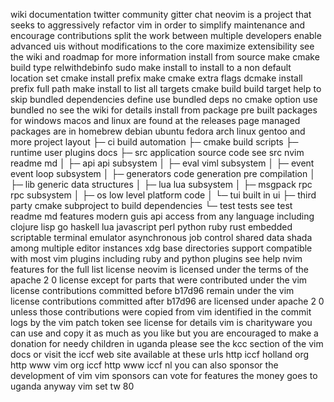 wiki documentation twitter community gitter chat neovim is a project that seeks to aggressively refactor vim in order to simplify maintenance and encourage contributions split the work between multiple developers enable advanced uis without modifications to the core maximize extensibility see the wiki and roadmap for more information install from source make cmake build type relwithdebinfo sudo make install to install to a non default location set cmake install prefix make cmake extra flags dcmake install prefix full path make install to list all targets cmake build build target help to skip bundled dependencies define use bundled deps no cmake option use bundled no see the wiki for details install from package pre built packages for windows macos and linux are found at the releases page managed packages are in homebrew debian ubuntu fedora arch linux gentoo and more project layout ├─ ci build automation ├─ cmake build scripts ├─ runtime user plugins docs ├─ src application source code see src nvim readme md │ ├─ api api subsystem │ ├─ eval viml subsystem │ ├─ event event loop subsystem │ ├─ generators code generation pre compilation │ ├─ lib generic data structures │ ├─ lua lua subsystem │ ├─ msgpack rpc rpc subsystem │ ├─ os low level platform code │ └─ tui built in ui ├─ third party cmake subproject to build dependencies └─ test tests see test readme md features modern guis api access from any language including clojure lisp go haskell lua javascript perl python ruby rust embedded scriptable terminal emulator asynchronous job control shared data shada among multiple editor instances xdg base directories support compatible with most vim plugins including ruby and python plugins see help nvim features for the full list license neovim is licensed under the terms of the apache 2 0 license except for parts that were contributed under the vim license contributions committed before b17d96 remain under the vim license contributions committed after b17d96 are licensed under apache 2 0 unless those contributions were copied from vim identified in the commit logs by the vim patch token see license for details vim is charityware you can use and copy it as much as you like but you are encouraged to make a donation for needy children in uganda please see the kcc section of the vim docs or visit the iccf web site available at these urls http iccf holland org http www vim org iccf http www iccf nl you can also sponsor the development of vim vim sponsors can vote for features the money goes to uganda anyway vim set tw 80
